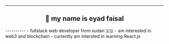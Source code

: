 ----------
<h2 align="center">🤝 my name is eyad faisal</h2>
----------
- fullstack web developer from sudan 🇸🇩
- am interested in web3 and blockchain
- currently am intersted in learning React.js <![React logo](/images.jpg)>
